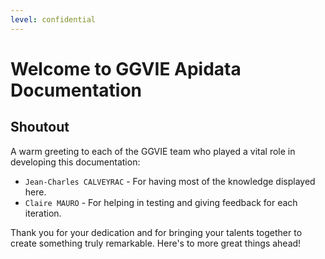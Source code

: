```yaml
---
level: confidential
---
```


# Welcome to GGVIE Apidata Documentation

<!-- For full documentation visit [mkdocs.org](https://www.mkdocs.org). -->

## Shoutout

A warm greeting to each of the GGVIE team who played a vital role in developing this documentation:

* `Jean-Charles CALVEYRAC` - For having most of the knowledge displayed here.
* `Claire MAURO` - For helping in testing and giving feedback for each iteration.

Thank you for your dedication and for bringing your talents together to create something truly remarkable. Here's to more great things ahead!

<!-- ## Project description

The SkillCentre Toolbox has been developed to cover many needs in automation throughout several sofwares and businesses.

Emerging due to operational necessities during the Totem Spain CoSv2 Build project, the toolbox has been growing ever since to range from CoSv2 applications to JIRA ticket system monitoring, by integrating GenerativeAI into its automation.

![Image title](assets\homepage\homepage.png){ align=left }

The toolbox is ever-changing and may already be different when you are reading these lines. If you ever find outdated information, please inform us so we can adjust this documentation.

## Prerequisites

### Overall

    _index                  # necessary folder to load the toolbox.
    CoSV2Toolbox.exe        # toolbox executable.
    settings.yml            # configuration file.
    updater_auto.py         # updater file to handle auto-update procedure [TBD].

![Image title](assets\homepage\prerequisites.png){width="600"}
///caption
Folder with prerequisites
///

### settings.yaml

This file contains most of the parameters and keys needed to run most of the modules.

```
settings:
  UI: cli
  colors:
    primary: medium_purple3
  gitlab_token: your_gitlab_token_here
  gpt:
    prompt_id: 
  upgrade_threshold: 500
```

* `UI` - once GUI is out, will be used to determine which launcher to trigger.
* `gitlab_token` - your token extracted in GitLab to enable connection ot the toolbox.
* `upgrade_threshold` - parameter used during one module of the CoSv2 part, can be left as blank.

??? failure "Empty or invalid GitLab Token"
    
    Failure to provide a valid `gitlab_token` will result in denied access to the toolbox.

## Feedbacks & Improvements

### Requests

For any improvement request or bug corrective inquiry, please contact us at `alexandre.gomba@inetum.com` or `jules.rommens@inetum.com`. -->